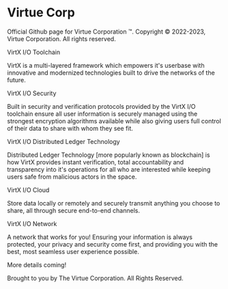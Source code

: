 # Virtue Corp
Official Github page for Virtue Corporation ™️.
Copyright ©️ 2022-2023, Virtue Corporation.
All rights reserved. 


VirtX I/O Toolchain

VirtX is a multi-layered framework which empowers it's userbase with innovative and modernized technologies built to drive the networks of the future.

VirtX I/O Security

Built in security and verification protocols provided by the VirtX I/O toolchain ensure all user information is securely managed using the strongest encryption algorithms available while also giving users full control of their data to share with whom they see fit.

VirtX I/O Distributed Ledger Technology 

Distributed Ledger Technology [more popularly known as blockchain] is how VirtX provides instant verification, total accountability and transparency into it's operations for all who are interested while keeping users safe from malicious actors in the space.

VirtX I/O Cloud

Store data locally or remotely and securely transmit anything
you choose to share, all through secure end-to-end channels.

VirtX I/O Network

A network that works for you! Ensuring your information is
always protected, your privacy and security come first, and 
providing you with the best, most seamless user experience possible.

More details coming!

Brought to you by The Virtue Corporation. All Rights Reserved.
